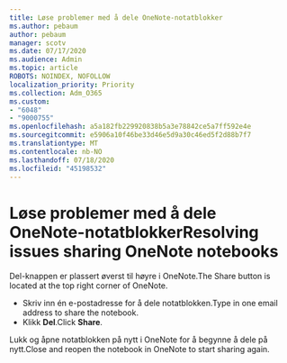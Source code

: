 ```yaml
---
title: Løse problemer med å dele OneNote-notatblokker
ms.author: pebaum
author: pebaum
manager: scotv
ms.date: 07/17/2020
ms.audience: Admin
ms.topic: article
ROBOTS: NOINDEX, NOFOLLOW
localization_priority: Priority
ms.collection: Adm_O365
ms.custom:
- "6048"
- "9000755"
ms.openlocfilehash: a5a182fb229920838b5a3e78842ce5a7ff592e4e
ms.sourcegitcommit: e5906a10f46be33d46e5d9a30c46ed5f2d88b7f7
ms.translationtype: MT
ms.contentlocale: nb-NO
ms.lasthandoff: 07/18/2020
ms.locfileid: "45198532"
---
```

# <a name="resolving-issues-sharing-onenote-notebooks"></a><span data-ttu-id="bd88e-102">Løse problemer med å dele OneNote-notatblokker</span><span class="sxs-lookup"><span data-stu-id="bd88e-102">Resolving issues sharing OneNote notebooks</span></span>

<span data-ttu-id="bd88e-103">Del-knappen er plassert øverst til høyre i OneNote.</span><span class="sxs-lookup"><span data-stu-id="bd88e-103">The Share button is located at the top right corner of OneNote.</span></span>

- <span data-ttu-id="bd88e-104">Skriv inn én e-postadresse for å dele notatblokken.</span><span class="sxs-lookup"><span data-stu-id="bd88e-104">Type in one email address to share the notebook.</span></span>
- <span data-ttu-id="bd88e-105">Klikk **Del**.</span><span class="sxs-lookup"><span data-stu-id="bd88e-105">Click  **Share**.</span></span>

<span data-ttu-id="bd88e-106">Lukk og åpne notatblokken på nytt i OneNote for å begynne å dele på nytt.</span><span class="sxs-lookup"><span data-stu-id="bd88e-106">Close and reopen the notebook in OneNote to start sharing again.</span></span>